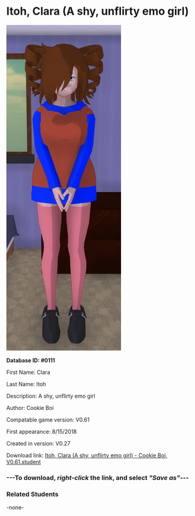 # Itoh, Clara (A shy, unflirty emo girl)

<img src="../../Files/Images/Itoh, Clara (A shy, unflirty emo girl).png" title="Itoh, Clara (A shy, unflirty emo girl) - Cookie Boi, V0.61">

**Database ID: #0111**

First Name: Clara

Last Name: Itoh

Description: A shy, unflirty emo girl

Author: Cookie Boi

Compatable game version: V0.61

First appearance: 8/15/2018

Created in version: V0.27

Download link: <a href="https://raw.githubusercontent.com/Arbiter1223/Daigaku-Gurashi-Custom-Students/master/Files/Student%20Files/Itoh%2C%20Clara%20(A%20shy%2C%20unflirty%20emo%20girl)%20-%20Cookie%20Boi%2C%20V0.61.student">Itoh, Clara (A shy, unflirty emo girl) - Cookie Boi, V0.61.student</a>

### ---**To download, _right-click_ the link, and select _"Save as"_**---

### Related Students

-none-
